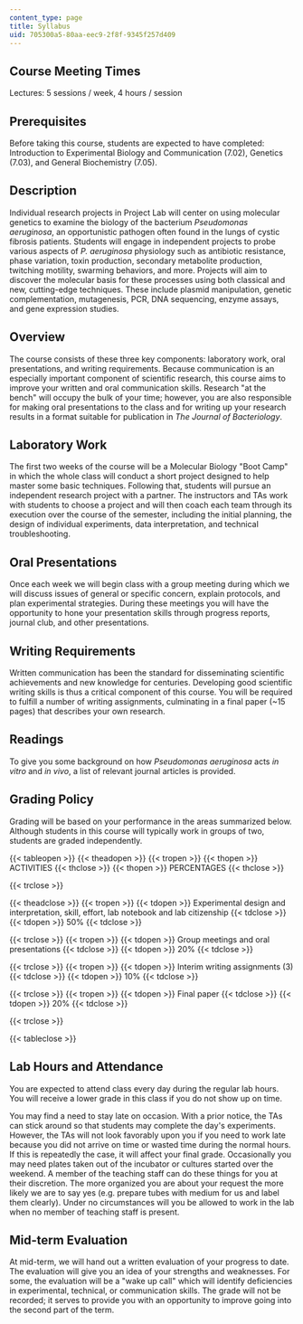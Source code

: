 ```yaml
---
content_type: page
title: Syllabus
uid: 705300a5-80aa-eec9-2f8f-9345f257d409
---
```


Course Meeting Times
--------------------

Lectures: 5 sessions / week, 4 hours / session

Prerequisites
-------------

Before taking this course, students are expected to have completed: Introduction to Experimental Biology and Communication (7.02), Genetics (7.03), and General Biochemistry (7.05).

Description
-----------

Individual research projects in Project Lab will center on using molecular genetics to examine the biology of the bacterium _Pseudomonas aeruginosa_, an opportunistic pathogen often found in the lungs of cystic fibrosis patients. Students will engage in independent projects to probe various aspects of _P. aeruginosa_ physiology such as antibiotic resistance, phase variation, toxin production, secondary metabolite production, twitching motility, swarming behaviors, and more. Projects will aim to discover the molecular basis for these processes using both classical and new, cutting-edge techniques. These include plasmid manipulation, genetic complementation, mutagenesis, PCR, DNA sequencing, enzyme assays, and gene expression studies.

Overview
--------

The course consists of these three key components: laboratory work, oral presentations, and writing requirements. Because communication is an especially important component of scientific research, this course aims to improve your written and oral communication skills. Research "at the bench" will occupy the bulk of your time; however, you are also responsible for making oral presentations to the class and for writing up your research results in a format suitable for publication in _The Journal of Bacteriology_.

Laboratory Work
---------------

The first two weeks of the course will be a Molecular Biology "Boot Camp" in which the whole class will conduct a short project designed to help master some basic techniques. Following that, students will pursue an independent research project with a partner. The instructors and TAs work with students to choose a project and will then coach each team through its execution over the course of the semester, including the initial planning, the design of individual experiments, data interpretation, and technical troubleshooting.

Oral Presentations
------------------

Once each week we will begin class with a group meeting during which we will discuss issues of general or specific concern, explain protocols, and plan experimental strategies. During these meetings you will have the opportunity to hone your presentation skills through progress reports, journal club, and other presentations.

Writing Requirements
--------------------

Written communication has been the standard for disseminating scientific achievements and new knowledge for centuries. Developing good scientific writing skills is thus a critical component of this course. You will be required to fulfill a number of writing assignments, culminating in a final paper (~15 pages) that describes your own research.

Readings
--------

To give you some background on how _Pseudomonas aeruginosa_ acts _in vitro_ and _in vivo_, a list of relevant journal articles is provided.

Grading Policy
--------------

Grading will be based on your performance in the areas summarized below. Although students in this course will typically work in groups of two, students are graded independently.

{{< tableopen >}}
{{< theadopen >}}
{{< tropen >}}
{{< thopen >}}
ACTIVITIES
{{< thclose >}}
{{< thopen >}}
PERCENTAGES
{{< thclose >}}

{{< trclose >}}

{{< theadclose >}}
{{< tropen >}}
{{< tdopen >}}
Experimental design and interpretation, skill, effort, lab notebook and lab citizenship
{{< tdclose >}}
{{< tdopen >}}
50%
{{< tdclose >}}

{{< trclose >}}
{{< tropen >}}
{{< tdopen >}}
Group meetings and oral presentations
{{< tdclose >}}
{{< tdopen >}}
20%
{{< tdclose >}}

{{< trclose >}}
{{< tropen >}}
{{< tdopen >}}
Interim writing assignments (3)
{{< tdclose >}}
{{< tdopen >}}
10%
{{< tdclose >}}

{{< trclose >}}
{{< tropen >}}
{{< tdopen >}}
Final paper
{{< tdclose >}}
{{< tdopen >}}
20%
{{< tdclose >}}

{{< trclose >}}

{{< tableclose >}}

Lab Hours and Attendance
------------------------

You are expected to attend class every day during the regular lab hours. You will receive a lower grade in this class if you do not show up on time.

You may find a need to stay late on occasion. With a prior notice, the TAs can stick around so that students may complete the day's experiments. However, the TAs will not look favorably upon you if you need to work late because you did not arrive on time or wasted time during the normal hours. If this is repeatedly the case, it will affect your final grade. Occasionally you may need plates taken out of the incubator or cultures started over the weekend. A member of the teaching staff can do these things for you at their discretion. The more organized you are about your request the more likely we are to say yes (e.g. prepare tubes with medium for us and label them clearly). Under no circumstances will you be allowed to work in the lab when no member of teaching staff is present.

Mid-term Evaluation
-------------------

At mid-term, we will hand out a written evaluation of your progress to date. The evaluation will give you an idea of your strengths and weaknesses. For some, the evaluation will be a "wake up call" which will identify deficiencies in experimental, technical, or communication skills. The grade will not be recorded; it serves to provide you with an opportunity to improve going into the second part of the term.